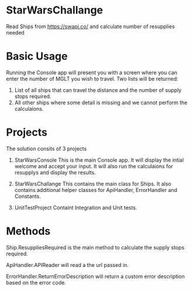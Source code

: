 # StarWarsChallange
Read Ships from https://swapi.co/ and calculate number of resupplies needed 

# Basic Usage
Running the Console app will present you with a screen where you can enter the number of MGLT you wish to travel.
Two lists will be returned:
1) List of all ships that can travel the distance and the number of supply stops required.
2) All other ships where some detail is missing and we cannot perform the calculaions.

# Projects
The solution consits of 3 projects
1) StarWarsConsole
	This is the main Console app. 
	It will display the intial welcome and accept your input.
	It will also run the calculaions for resupplys and display the results.
	
2) StarWarsChallange
	This contains the main class for Ships.
	It also contains additional helper classes for ApiHandler, ErrorHandler and Constants.

3) UnitTestProject
	Containt Integration and Unit tests.
	
# Methods
Ship.ResuppliesRequired is the main method to calculate the supply stops required.

ApiHandler.APIReader will read a the url passed in.

ErrorHandler.ReturnErrorDescription will return a custom error description based on the error code.